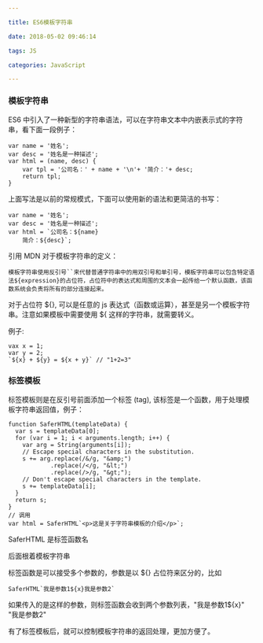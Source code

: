```yaml
---

title: ES6模板字符串

date: 2018-05-02 09:46:14

tags: JS

categories: JavaScript

---
```



### 模板字符串

ES6 中引入了一种新型的字符串语法，可以在字符串文本中内嵌表示式的字符串，看下面一段例子：

```
var name = '姓名';
var desc = '姓名是一种描述';
var html = (name, desc) {
    var tpl = '公司名：' + name + '\n'+ '简介：'+ desc;
    return tpl;
}
```
上面写法是以前的常规模式，下面可以使用新的语法和更简洁的书写：

```
var name = '姓名';
var desc = '姓名是一种描述';
var html = `公司名：${name}
    简介：${desc}`;
```
引用  MDN 对于模板字符串的定义：
	
	模板字符串使用反引号``来代替普通字符串中的用双引号和单引号，模板字符串可以包含特定语法${expression}的占位符，占位符中的表达式和周围的文本会一起传给一个默认函数，该函数系统会负责将所有的部分连接起来。


对于占位符 ${}, 可以是任意的 js 表达式（函数或运算），甚至是另一个模板字符串。注意如果模板中需要使用 ${ 这样的字符串，就需要转义。

例子:

```
vax x = 1;
var y = 2;
`${x} + ${y} = ${x + y}` // "1+2=3"
```


### 标签模板

标签模板则是在反引号前面添加一个标签 (tag), 该标签是一个函数，用于处理模板字符串返回值，例子：

```
function SaferHTML(templateData) {
  var s = templateData[0];
  for (var i = 1; i < arguments.length; i++) {
    var arg = String(arguments[i]);
    // Escape special characters in the substitution.
    s += arg.replace(/&/g, "&amp;")
            .replace(/</g, "&lt;")
            .replace(/>/g, "&gt;");
    // Don't escape special characters in the template.
    s += templateData[i];
  }
  return s;
}
// 调用
var html = SaferHTML`<p>这是关于字符串模板的介绍</p>`;

```

SaferHTML 是标签函数名

后面根着模板字符串

标签函数是可以接受多个参数的，参数是以 ${} 占位符来区分的，比如 

```
SaferHTML`我是参数1${x}我是参数2`
```
如果传入的是这样的参数，则标签函数会收到两个参数列表，"我是参数1${x}" "我是参数2" 

有了标签模板后，就可以控制模板字符串的返回处理，更加方便了。

